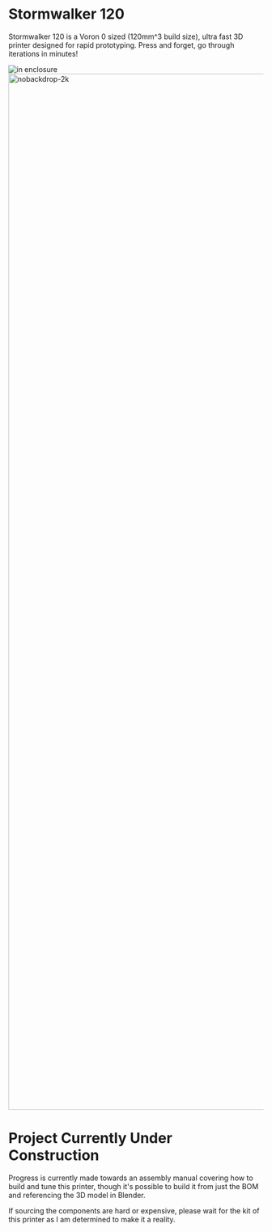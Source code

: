 # Stormwalker 120

Stormwalker 120 is a Voron 0 sized (120mm^3 build size), ultra fast 3D printer designed for rapid prototyping. Press and forget, go through iterations in minutes!

![in enclosure](https://github.com/user-attachments/assets/34c4acfa-1646-4e71-87a6-abd4112cffa9)
<img width="2048" height="2048" alt="nobackdrop-2k" src="https://github.com/user-attachments/assets/8be639d9-02c9-4503-893c-2aa6a3dbded3" />

# Project Currently Under Construction

Progress is currently made towards an assembly manual covering how to build and tune this printer, though it's possible to build it from just the BOM and referencing the 3D model in Blender.

If sourcing the components are hard or expensive, please wait for the kit of this printer as I am determined to make it a reality.

